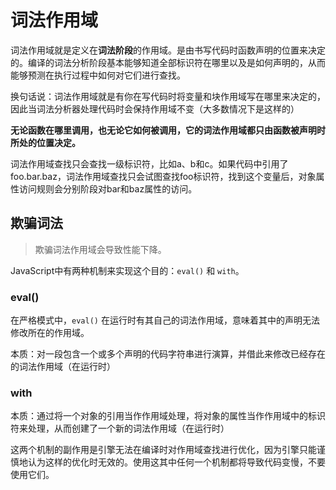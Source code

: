 # 词法作用域

词法作用域就是定义在**词法阶段**的作用域。是由书写代码时函数声明的位置来决定的。编译的词法分析阶段基本能够知道全部标识符在哪里以及是如何声明的，从而能够预测在执行过程中如何对它们进行查找。

换句话说：词法作用域就是有你在写代码时将变量和块作用域写在哪里来决定的，因此当词法分析器处理代码时会保持作用域不变（大多数情况下是这样的）



**无论函数在哪里调用，也无论它如何被调用，它的词法作用域都只由函数被声明时所处的位置决定。**



词法作用域查找只会查找一级标识符，比如a、b和c。如果代码中引用了foo.bar.baz，词法作用域查找只会试图查找foo标识符，找到这个变量后，对象属性访问规则会分别阶段对bar和baz属性的访问。





## 欺骗词法

> 欺骗词法作用域会导致性能下降。

JavaScript中有两种机制来实现这个目的：`eval()` 和 `with`。

### eval()

在严格模式中，`eval()` 在运行时有其自己的词法作用域，意味着其中的声明无法修改所在的作用域。

本质：对一段包含一个或多个声明的代码字符串进行演算，并借此来修改已经存在的词法作用域（在运行时）

### with

本质：通过将一个对象的引用当作作用域处理，将对象的属性当作作用域中的标识符来处理，从而创建了一个新的词法作用域（在运行时）



这两个机制的副作用是引擎无法在编译时对作用域查找进行优化，因为引擎只能谨慎地认为这样的优化时无效的。使用这其中任何一个机制都将导致代码变慢，不要使用它们。